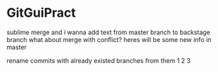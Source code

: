 # GitGuiPract
sublime merge
and i wanna add text from master branch to backstage branch
what about merge with conflict?
heres will be some new info in master

rename commits with already existed branches from them 1 2 3